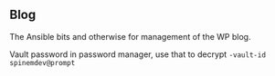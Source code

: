 ## Blog

The Ansible bits and otherwise for management of the WP blog.

Vault password in password manager, use that to decrypt `-vault-id spinemdev@prompt`

